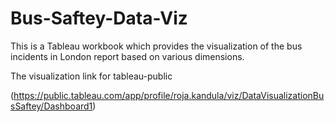 # Bus-Saftey-Data-Viz

This is a Tableau workbook which provides the visualization of the bus incidents in London report based on various dimensions.


The visualization link for tableau-public

(https://public.tableau.com/app/profile/roja.kandula/viz/DataVisualizationBusSaftey/Dashboard1)
